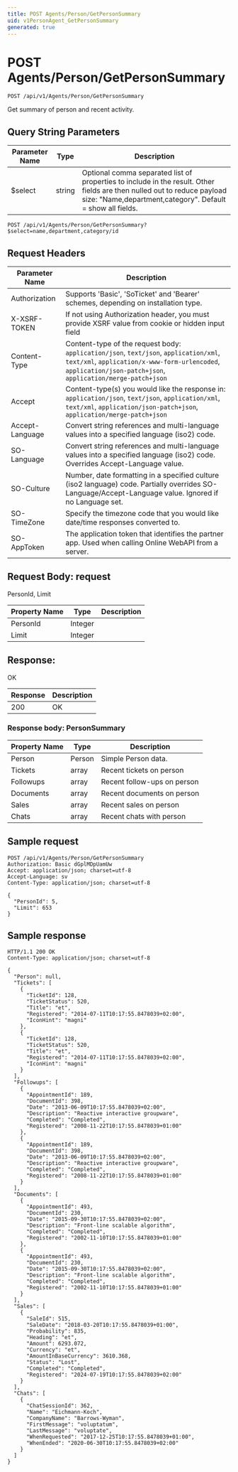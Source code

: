 ```yaml
---
title: POST Agents/Person/GetPersonSummary
uid: v1PersonAgent_GetPersonSummary
generated: true
---
```


# POST Agents/Person/GetPersonSummary

```http
POST /api/v1/Agents/Person/GetPersonSummary
```

Get summary of person and recent activity.







## Query String Parameters

| Parameter Name | Type |  Description |
|----------------|------|--------------|
| $select | string |  Optional comma separated list of properties to include in the result. Other fields are then nulled out to reduce payload size: "Name,department,category". Default = show all fields. |

```http
POST /api/v1/Agents/Person/GetPersonSummary?$select=name,department,category/id
```


## Request Headers

| Parameter Name | Description |
|----------------|-------------|
| Authorization  | Supports 'Basic', 'SoTicket' and 'Bearer' schemes, depending on installation type. |
| X-XSRF-TOKEN   | If not using Authorization header, you must provide XSRF value from cookie or hidden input field |
| Content-Type | Content-type of the request body: `application/json`, `text/json`, `application/xml`, `text/xml`, `application/x-www-form-urlencoded`, `application/json-patch+json`, `application/merge-patch+json` |
| Accept         | Content-type(s) you would like the response in: `application/json`, `text/json`, `application/xml`, `text/xml`, `application/json-patch+json`, `application/merge-patch+json` |
| Accept-Language | Convert string references and multi-language values into a specified language (iso2) code. |
| SO-Language | Convert string references and multi-language values into a specified language (iso2) code. Overrides Accept-Language value. |
| SO-Culture | Number, date formatting in a specified culture (iso2 language) code. Partially overrides SO-Language/Accept-Language value. Ignored if no Language set. |
| SO-TimeZone | Specify the timezone code that you would like date/time responses converted to. |
| SO-AppToken | The application token that identifies the partner app. Used when calling Online WebAPI from a server. |

## Request Body: request 

PersonId, Limit 

| Property Name | Type |  Description |
|----------------|------|--------------|
| PersonId | Integer |  |
| Limit | Integer |  |

## Response:

OK

| Response | Description |
|----------------|-------------|
| 200 | OK |

### Response body: PersonSummary

| Property Name | Type |  Description |
|----------------|------|--------------|
| Person | Person | Simple Person data. |
| Tickets | array | Recent tickets on person |
| Followups | array | Recent follow-ups on person |
| Documents | array | Recent documents on person |
| Sales | array | Recent sales on person |
| Chats | array | Recent chats with person |

## Sample request

```http!
POST /api/v1/Agents/Person/GetPersonSummary
Authorization: Basic dGplMDpUamUw
Accept: application/json; charset=utf-8
Accept-Language: sv
Content-Type: application/json; charset=utf-8

{
  "PersonId": 5,
  "Limit": 653
}
```

## Sample response

```http_
HTTP/1.1 200 OK
Content-Type: application/json; charset=utf-8

{
  "Person": null,
  "Tickets": [
    {
      "TicketId": 128,
      "TicketStatus": 520,
      "Title": "et",
      "Registered": "2014-07-11T10:17:55.8478039+02:00",
      "IconHint": "magni"
    },
    {
      "TicketId": 128,
      "TicketStatus": 520,
      "Title": "et",
      "Registered": "2014-07-11T10:17:55.8478039+02:00",
      "IconHint": "magni"
    }
  ],
  "Followups": [
    {
      "AppointmentId": 189,
      "DocumentId": 398,
      "Date": "2013-06-09T10:17:55.8478039+02:00",
      "Description": "Reactive interactive groupware",
      "Completed": "Completed",
      "Registered": "2008-11-22T10:17:55.8478039+01:00"
    },
    {
      "AppointmentId": 189,
      "DocumentId": 398,
      "Date": "2013-06-09T10:17:55.8478039+02:00",
      "Description": "Reactive interactive groupware",
      "Completed": "Completed",
      "Registered": "2008-11-22T10:17:55.8478039+01:00"
    }
  ],
  "Documents": [
    {
      "AppointmentId": 493,
      "DocumentId": 230,
      "Date": "2015-09-30T10:17:55.8478039+02:00",
      "Description": "Front-line scalable algorithm",
      "Completed": "Completed",
      "Registered": "2002-11-10T10:17:55.8478039+01:00"
    },
    {
      "AppointmentId": 493,
      "DocumentId": 230,
      "Date": "2015-09-30T10:17:55.8478039+02:00",
      "Description": "Front-line scalable algorithm",
      "Completed": "Completed",
      "Registered": "2002-11-10T10:17:55.8478039+01:00"
    }
  ],
  "Sales": [
    {
      "SaleId": 515,
      "SaleDate": "2018-03-20T10:17:55.8478039+01:00",
      "Probability": 835,
      "Heading": "et",
      "Amount": 6293.072,
      "Currency": "et",
      "AmountInBaseCurrency": 3610.368,
      "Status": "Lost",
      "Completed": "Completed",
      "Registered": "2024-07-19T10:17:55.8478039+02:00"
    }
  ],
  "Chats": [
    {
      "ChatSessionId": 362,
      "Name": "Eichmann-Koch",
      "CompanyName": "Barrows-Wyman",
      "FirstMessage": "voluptatum",
      "LastMessage": "voluptate",
      "WhenRequested": "2017-12-25T10:17:55.8478039+01:00",
      "WhenEnded": "2020-06-30T10:17:55.8478039+02:00"
    }
  ]
}
```